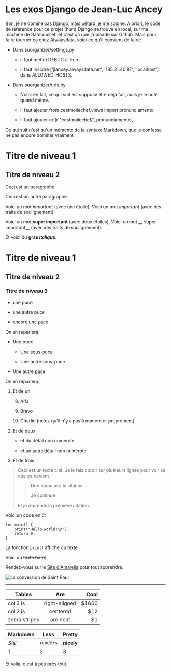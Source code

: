 Les exos Django de Jean-Luc Ancey
=================================

Bon, je ne domine pas Django, mais pétard, je me soigne. A
priori, le code de référence pour ce projet (hum) Django se
trouve en local, sur ma machine de Rambouillet, et c'est ça
que j'uploade sur Github. Mais pour faire tourner ça chez
Alwaysdata, voici ce qu'il convient de faire:

* Dans suorganizer/settings.py

   * Il faut mettre DEBUG à True.

   * Il faut inscrire ['jlancey.alwaysdata.net', '185.31.40.87', 'localhost']
   dans ALLOWED_HOSTS.

* Dans suorganizer/urls.py
   
   * Nota: en fait, ce qui suit est supposé être déjà fait, mais je le note quand même.

   * Il faut ajouter from cestmoilechef.views import pronunciamento

   * Il faut ajouter url(r'^cestmoilechef/', pronunciamento),

Ce qui suit n'est qu'un mémento de la syntaxe Markdown, que je
confesse ne pas encore dominer vraiment.


Titre de niveau 1
=================

Titre de niveau 2
-----------------


Ceci est un paragraphe.

Ceci est
un autre paragraphe.

Voici un mot *important* (avec une étoile). Voici un mot _important_ (avec des traits de soulignement).

Voici un mot **super important** (avec deux étoiles). Voici un mot __ super important__ (avec des traits de soulignement).

Et voici du **gras _italique_**.

# Titre de niveau 1

## Titre de niveau 2

### Titre de niveau 3

* une puce

* une autre puce

* encore une puce

On en reparlera.

* Une puce

   * Une sous-puce

   * Une autre sous-puce

* Une autre puce

On en reparlera.

1. Et de un

   8. Alfa

   5. Bravo

   3. Charlie (notez qu'il n'y a pas à numéroter proprement)

2. Et de deux

   - et du détail non numéroté

   - et un autre détail non numéroté

3. Et de trois

> Ceci est un texte cité. Je le fais
> courir sur plusieurs lignes
> pour voir ce que ça devient
> 
> > Une réponse à la citation
> >
> > Je continue
> 
> Et je reprends la première citation.

Voici un code en C:

    int main() {
        print("Hello world!\n");
        return 0;
    }

La fonction `printf` affiche du texte.

Voici du ~~texte barré~~.

Rendez-vous sur le [Site d'Amarelia](http://www.amarelia.ch) pour tout apprendre.

![La conversion de Saint Paul](http://courteline.org/hotes/images_blog/conversion_saint_paul_le_caravage.jpg)

------------------

| Tables        | Are           | Cool  |
| ------------- |:-------------:| -----:|
| col 3 is      | right-aligned | $1600 |
| col 2 is      | centered      |   $12 |
| zebra stripes | are neat      |    $1 |

Markdown | Less | Pretty
--- | --- | ---
*Still* | `renders` | **nicely**
1 | 2 | 3

Et voilà, c'est à peu près tout.

